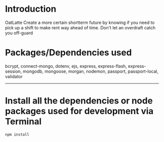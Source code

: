 # Introduction

OatLatte 
Create a more certain shortterm future by knowing if you need to pick up a shift to make rent way ahead of time.
Don't let an overdraft catch you off-guard

# Packages/Dependencies used 

bcrypt, connect-mongo, dotenv, ejs, express, express-flash, express-session, mongodb, mongoose, morgan, nodemon, passport, passport-local, validator

---

# Install all the dependencies or node packages used for development via Terminal

`npm install` 
<!-- 'npm install @mui/material @emotion/react @emotion/styled' -->
<!-- npx create-react-app my-app
cd my-app
npm start -->